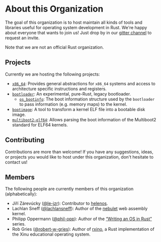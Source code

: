 # About this Organization

The goal of this organization is to host maintain all kinds of tools and libraries useful for operating system development in Rust. We're happy about everyone that wants to join us! Just drop by in our [gitter channel](https://gitter.im/rust-osdev/Lobby) to request an invite.

Note that we are not an official Rust organization.

## Projects
Currently we are hosting the following projects:

- [`x86_64`](https://github.com/rust-osdev/x86_64): Provides general abstractions for `x86_64` systems and access to architecture specific instructions and registers.
- [`bootloader`](https://github.com/rust-osdev/bootloader): An experimental, pure-Rust, legacy bootloader.
  - [`os_bootinfo`](https://github.com/rust-osdev/os_bootinfo): The boot information structure used by the `bootloader` to pass information (e.g. memory maps) to the kernel.
- [`bootimage`](https://github.com/rust-osdev/bootimage): A tool to transform a kernel ELF file into a bootable disk image.
- [`multiboot2-elf64`](https://github.com/rust-osdev/multiboot2-elf64): Allows parsing the boot information of the Multiboot2 standard for ELF64 kernels.

## Contributing
Contributions are more than welcome! If you have any suggestions, ideas, or projects you would like to host under this organization, don't hesitate to contact us!

## Members
The following people are currently members of this organization (alphabetically):

- Jiří Zárevúcky ([@le-jzr](https://github.com/le-jzr)): Contributor to [helenos](https://github.com/HelenOS/helenos).
- Lachlan Sneff ([@lachlansneff](https://github.com/lachlansneff)): Author of the [nebulet](https://github.com/nebulet/nebulet) web assembly kernel.
- Philipp Oppermann ([@phil-opp](https://github.com/phil-opp)): Author of the [“Writing an OS in Rust”](https://os.phil-opp.com/) series.
- Rob Gries ([@robert-w-gries](https://github.com/robert-w-gries)): Author of [rxino](https://github.com/robert-w-gries/rxinu), a Rust implementation of the Xinu educational operating system.
